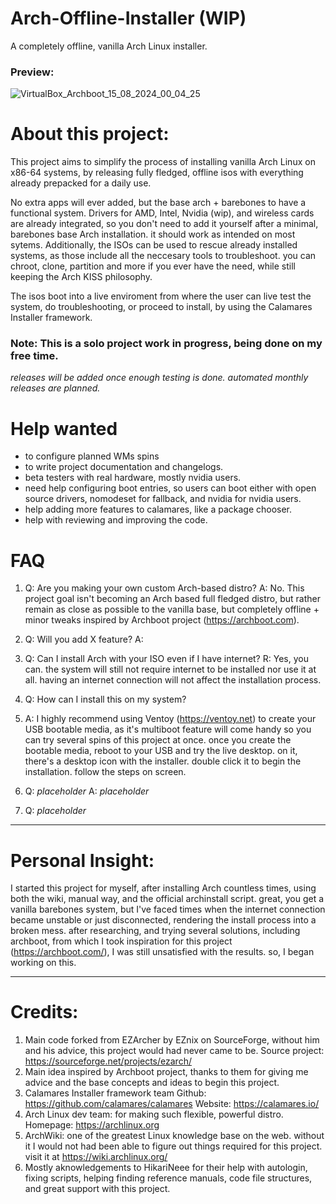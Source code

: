 # Arch-Offline-Installer (WIP)
A completely offline, vanilla Arch Linux installer.

### Preview: 

![VirtualBox_Archboot_15_08_2024_00_04_25](https://github.com/user-attachments/assets/e5ee9972-2c11-4920-aa98-132df79c46ef)

# About this project:

This project aims to simplify the process of installing vanilla Arch Linux on x86-64 systems, by releasing fully fledged, offline isos with everything already prepacked for a daily use.

No extra apps will ever added, but the base arch + barebones to have a functional system. Drivers for AMD, Intel, Nvidia (wip), and wireless cards are already integrated, so you don't need to add it yourself after a minimal, barebones base Arch installation. it should work as intended on most sytems.
Additionally, the ISOs can be used to rescue already installed systems, as those include all the neccesary tools to troubleshoot. you can chroot, clone, partition and more if you ever have the need, while still keeping the Arch KISS philosophy. 

The isos boot into a live enviroment from where the user can live test the system, do troubleshooting, or proceed to install, by using the Calamares Installer framework.


### Note: This is a solo project work in progress, being done on my free time.

*releases will be added once enough testing is done.*
*automated monthly releases are planned.*


# Help wanted
- to configure planned WMs spins
- to write project documentation and changelogs.
- beta testers with real hardware, mostly nvidia users.
- need help configuring boot entries, so users can boot either with open source drivers, nomodeset for fallback, and nvidia for nvidia users.
- help adding more features to calamares, like a package chooser.
- help with reviewing and improving the code.

# FAQ
1. Q: Are you making your own custom Arch-based distro?
   A: No. This project goal isn't becoming an Arch based full fledged distro, but rather remain as close as possible to the vanilla base, but completely offline + minor tweaks inspired by Archboot project (https://archboot.com).
   
3. Q: Will you add X feature?
   A:
   
5. Q: Can I install Arch with your ISO even if I have internet?
   R: Yes, you can. the system will still not require internet to be installed nor use it at all. having an internet connection will not affect the installation process.
   
7. Q: How can I install this on my system?
8. A: I highly recommend using Ventoy (https://ventoy.net) to create your USB bootable media, as it's multiboot feature will come handy so you can try several spins of this project at once. once you create the bootable media, reboot to your USB and try the live desktop. on it, there's a desktop icon with the installer. double click it to begin the installation. follow the steps on screen.

9. Q: *placeholder*
   A: *placeholder*
10. Q: *placeholder*

------------
# Personal Insight:
I started this project for myself, after installing Arch countless times, using both the wiki, manual way, and the official archinstall script. great, you get a vanilla barebones system, but I've faced times when the internet connection became unstable or just disconnected, rendering the install process into a broken mess. after researching, and trying several solutions, including archboot, from which I took inspiration for this project (https://archboot.com/), I was still unsatisfied with the results. so, I began working on this. 

------------
# Credits:
1. Main code forked from EZArcher by EZnix on SourceForge, without him and his advice, this project would had never came to be.
Source project: https://sourceforge.net/projects/ezarch/
2. Main idea inspired by Archboot project, thanks to them for giving me advice and the base concepts and ideas to begin this project.
3. Calamares Installer framework team
  Github: https://github.com/calamares/calamares
  Website: https://calamares.io/
4. Arch Linux dev team: for making such flexible, powerful distro. Homepage: https://archlinux.org
5. ArchWiki: one of the greatest Linux knowledge base on the web. without it I would not had been able to figure out things required for this project. visit it at https://wiki.archlinux.org/
6. Mostly aknowledgements to HikariNeee for their help with autologin, fixing scripts, helping finding reference manuals, code file structures, and great support with this project.


